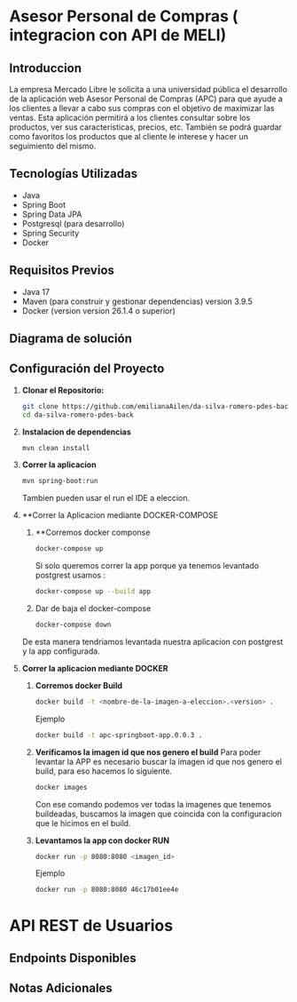 # Asesor Personal de Compras ( integracion con API de MELI)

## Introduccion
La empresa Mercado Libre le solicita a una universidad pública el desarrollo de la aplicación web Asesor Personal de Compras (APC) para que ayude a los clientes a llevar a cabo sus compras con el objetivo de maximizar las ventas. Esta aplicación permitirá a los clientes consultar sobre los productos, ver sus características, precios, etc. También se podrá guardar como favoritos los productos que al cliente le interese y hacer un seguimiento del mismo. 

## Tecnologías Utilizadas

- Java 
- Spring Boot
- Spring Data JPA
- Postgresql (para desarrollo)
- Spring Security
- Docker

## Requisitos Previos

- Java 17 
- Maven (para construir y gestionar dependencias) version 3.9.5
- Docker (version version 26.1.4 o superior)

## Diagrama de solución

## Configuración del Proyecto

1. **Clonar el Repositorio:**
    ```bash
    git clone https://github.com/emilianaAilen/da-silva-romero-pdes-back
    cd da-silva-romero-pdes-back
    ```

2. **Instalacion de dependencias**
    ```bash
    mvn clean install
    ```

2. **Correr la aplicacion**
    ```bash
    mvn spring-boot:run
    ```
    Tambien pueden usar el run el IDE a eleccion.

3. **Correr la Aplicacion mediante DOCKER-COMPOSE
   1. **Corremos docker componse 
        ```bash
        docker-compose up 
        ```
        Si solo queremos correr la app porque ya tenemos levantado postgrest usamos :
        ```bash
        docker-compose up --build app 
        ```
    2. Dar de baja el docker-compose
        ```bash
        docker-compose down
        ```
    De esta manera tendriamos levantada nuestra aplicacion con postgrest y la app configurada.

4. **Correr la aplicacion mediante DOCKER**
   1.  **Corremos docker Build**
        ```bash
        docker build -t <nombre-de-la-imagen-a-eleccion>.<version> .
        ```
        Ejemplo
        ```bash
        docker build -t apc-springboot-app.0.0.3 .
        ```
    2. **Verificamos la imagen id que nos genero el build**
        Para poder levantar la APP es necesario buscar la imagen id que nos genero el build, para eso hacemos lo siguiente.

         ```bash
        docker images
        ```

        Con ese comando podemos ver todas la imagenes que tenemos buildeadas, buscamos la imagen que coincida con la configuracion que le hicimos en el build. 
    3. **Levantamos la app con docker RUN**
        ```bash
        docker run -p 8080:8080 <imagen_id>
        ```
        Ejemplo
        ```bash
        docker run -p 8080:8080 46c17b01ee4e
        ```

# API REST de Usuarios

## Endpoints Disponibles

## Notas Adicionales
